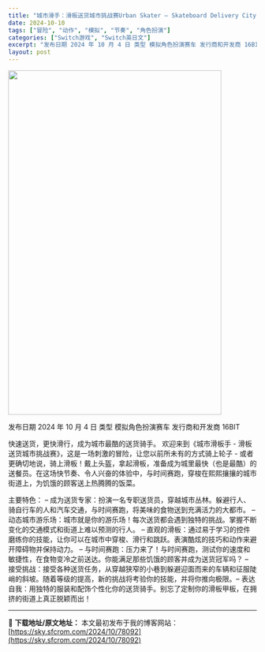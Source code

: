 ```yaml
---
title: "城市滑手：滑板送货城市挑战赛Urban Skater – Skateboard Delivery City Challenge Switch NSP (v1.0.0)英文"
date: 2024-10-10
tags: ["冒险", "动作", "模拟", "节奏", "角色扮演"]
categories: ["Switch游戏", "Switch英日文"]
excerpt: "发布日期 2024 年 10 月 4 日 类型 模拟角色扮演赛车 发行商和开发商 16BIT 快速送货，更快滑行，成为城市最酷的送货骑手。 欢迎来到《城市滑板手 - 滑板送货城市挑战赛》，这是一场刺激的冒险，让您以前所未有的方式骑上轮子 - 或者更确切地说，骑上滑板！戴上头盔，拿起滑板，准备成为城里&hellip;"
layout: post
---
```


<img src="https://sky.sfcrom.com/wp-content/uploads/2024/10/2024101000424766.webp" alt="" width="432" height="698" class="aligncenter size-full wp-image-78093" />

发布日期	2024 年 10 月 4 日
类型	模拟角色扮演赛车
发行商和开发商 16BIT

快速送货，更快滑行，成为城市最酷的送货骑手。
欢迎来到《城市滑板手 - 滑板送货城市挑战赛》，这是一场刺激的冒险，让您以前所未有的方式骑上轮子 - 或者更确切地说，骑上滑板！戴上头盔，拿起滑板，准备成为城里最快（也是最酷）的送餐员。在这场快节奏、令人兴奋的体验中，与时间赛跑，穿梭在熙熙攘攘的城市街道上，为饥饿的顾客送上热腾腾的饭菜。

主要特色：
– 成为送货专家：扮演一名专职送货员，穿越城市丛林。躲避行人、骑自行车的人和汽车交通，与时间赛跑，将美味的食物送到充满活力的大都市。
– 动态城市游乐场：城市就是你的游乐场！每次送货都会遇到独特的挑战。掌握不断变化的交通模式和街道上难以预测的行人。
– 直观的滑板：通过易于学习的控件磨练你的技能，让你可以在城市中穿梭、滑行和跳跃。表演酷炫的技巧和动作来避开障碍物并保持动力。
– 与时间赛跑：压力来了！与时间赛跑，测试你的速度和敏捷性，在食物变冷之前送达。你能满足那些饥饿的顾客并成为送货冠军吗？
– 接受挑战：接受各种送货任务，从穿越狭窄的小巷到躲避迎面而来的车辆和征服陡峭的斜坡。随着等级的提高，新的挑战将考验你的技能，并将你推向极限。–
表达自我：用独特的服装和配饰个性化你的送货骑手。别忘了定制你的滑板甲板，在拥挤的街道上真正脱颖而出！

---
📖 **下载地址/原文地址：** 本文最初发布于我的博客网站：[https://sky.sfcrom.com/2024/10/78092](https://sky.sfcrom.com/2024/10/78092)
